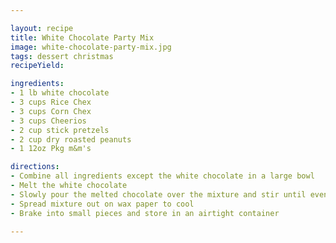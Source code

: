 ```yaml
---

layout: recipe
title: White Chocolate Party Mix
image: white-chocolate-party-mix.jpg
tags: dessert christmas
recipeYield:

ingredients:
- 1 lb white chocolate
- 3 cups Rice Chex
- 3 cups Corn Chex
- 3 cups Cheerios
- 2 cup stick pretzels
- 2 cup dry roasted peanuts
- 1 12oz Pkg m&m's

directions:
- Combine all ingredients except the white chocolate in a large bowl
- Melt the white chocolate
- Slowly pour the melted chocolate over the mixture and stir until evenly coated
- Spread mixture out on wax paper to cool
- Brake into small pieces and store in an airtight container

---
```


